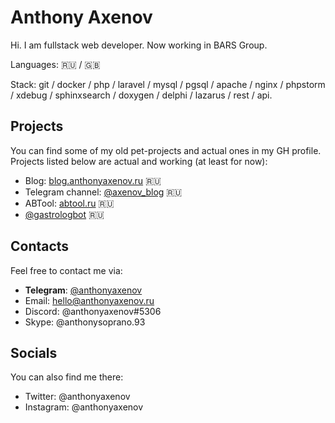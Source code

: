 # Anthony Axenov

Hi. 
I am fullstack web developer. 
Now working in BARS Group.

Languages: 🇷🇺 / 🇬🇧

Stack: git / docker / php / laravel / mysql / pgsql / apache / nginx / phpstorm / xdebug / sphinxsearch / doxygen / delphi / lazarus / rest / api.

## Projects

You can find some of my old pet-projects and actual ones in my GH profile.
Projects listed below are actual and working (at least for now):
* Blog: [blog.anthonyaxenov.ru](https://blog.anthonyaxenov.ru) 🇷🇺
* Telegram channel: [@axenov_blog](https://t.me/axenov_blog) 🇷🇺
* ABTool: [abtool.ru](https://abtool.ru) 🇷🇺
* [@gastrologbot](https://t.me/@gastrologbot) 🇷🇺

## Contacts

Feel free to contact me via:
* **Telegram**: [@anthonyaxenov](https://t.me/anthonyaxenov)
* Email: hello@anthonyaxenov.ru
* Discord: @anthonyaxenov#5306
* Skype: @anthonysoprano.93

## Socials

You can also find me there:
* Twitter: @anthonyaxenov
* Instagram: @anthonyaxenov
